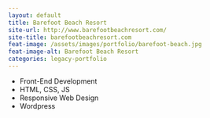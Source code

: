 ```yaml
---
layout: default
title: Barefoot Beach Resort
site-url: http://www.barefootbeachresort.com/
site-title: barefootbeachresort.com
feat-image: /assets/images/portfolio/barefoot-beach.jpg
feat-image-alt: Barefoot Beach Resort
categories: legacy-portfolio
---
```



<ul class="portfolio-role">
  <li>Front-End Development</li>
  <li>HTML, CSS, JS</li>
  <li>Responsive Web Design</li>
  <li>Wordpress</li>
</ul>